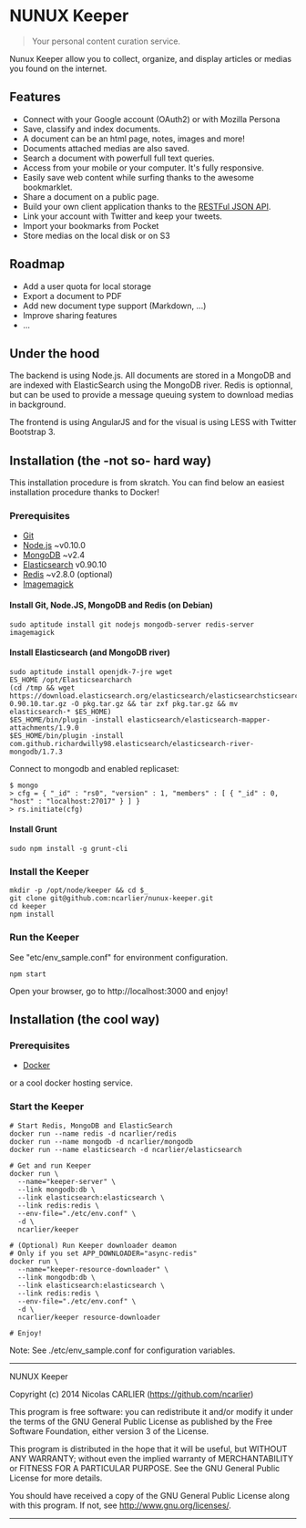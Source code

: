 # NUNUX Keeper

> Your personal content curation service.

Nunux Keeper allow you to collect, organize, and display articles or medias you found on the internet.

## Features

* Connect with your Google account (OAuth2) or with Mozilla Persona
* Save, classify and index documents.
* A document can be an html page, notes, images and more!
* Documents attached medias are also saved.
* Search a document with powerfull full text queries.
* Access from your mobile or your computer. It's fully responsive.
* Easily save web content while surfing thanks to the awesome bookmarklet.
* Share a document on a public page.
* Build your own client application thanks to the [RESTFul JSON API](http://keeper.nunux.org/doc).
* Link your account with Twitter and keep your tweets.
* Import your bookmarks from Pocket
* Store medias on the local disk or on S3

## Roadmap

* Add a user quota for local storage
* Export a document to PDF
* Add new document type support (Markdown, ...)
* Improve sharing features
* ...

## Under the hood

The backend is using Node.js. All documents are stored in a MongoDB and are indexed with ElasticSearch using the MongoDB river. Redis is optionnal, but can be used to provide a message queuing system to download medias in background.

The frontend is using AngularJS and for the visual is using LESS with Twitter Bootstrap 3.

## Installation (the -not so- hard way)

This installation procedure is from skratch. You can find below an easiest installation procedure thanks to Docker!

### Prerequisites

* [Git](http://git-scm.com/)
* [Node.js](http://nodejs.org/) ~v0.10.0
* [MongoDB](http://www.mongodb.org/) ~v2.4
* [Elasticsearch](http://www.elasticsearch.org/) v0.90.10
* [Redis](http://redis.io/) ~v2.8.0 (optional)
* [Imagemagick](http://www.imagemagick.org/)

#### Install Git, Node.JS, MongoDB and Redis (on Debian)

    sudo aptitude install git nodejs mongodb-server redis-server imagemagick

#### Install Elasticsearch (and MongoDB river)

    sudo aptitude install openjdk-7-jre wget
    ES_HOME /opt/Elasticsearcharch
    (cd /tmp && wget https://download.elasticsearch.org/elasticsearch/elasticsearchsticsearch/elasticsearch-0.90.10.tar.gz -O pkg.tar.gz && tar zxf pkg.tar.gz && mv elasticsearch-* $ES_HOME)
    $ES_HOME/bin/plugin -install elasticsearch/elasticsearch-mapper-attachments/1.9.0
    $ES_HOME/bin/plugin -install com.github.richardwilly98.elasticsearch/elasticsearch-river-mongodb/1.7.3

Connect to mongodb and enabled replicaset:

    $ mongo
    > cfg = { "_id" : "rs0", "version" : 1, "members" : [ { "_id" : 0, "host" : "localhost:27017" } ] }
    > rs.initiate(cfg)

#### Install Grunt

    sudo npm install -g grunt-cli

### Install the Keeper

    mkdir -p /opt/node/keeper && cd $_
    git clone git@github.com:ncarlier/nunux-keeper.git
    cd keeper
    npm install

### Run the Keeper

See "etc/env_sample.conf" for environment configuration.

    npm start

Open your browser, go to http://localhost:3000 and enjoy!

## Installation (the cool way)

### Prerequisites

* [Docker](http://www.docker.io/)

or a cool docker hosting service.

### Start the Keeper

    # Start Redis, MongoDB and ElasticSearch
    docker run --name redis -d ncarlier/redis
    docker run --name mongodb -d ncarlier/mongodb
    docker run --name elasticsearch -d ncarlier/elasticsearch

    # Get and run Keeper
    docker run \
      --name="keeper-server" \
      --link mongodb:db \
      --link elasticsearch:elasticsearch \
      --link redis:redis \
      --env-file="./etc/env.conf" \
      -d \
      ncarlier/keeper

    # (Optional) Run Keeper downloader deamon
    # Only if you set APP_DOWNLOADER="async-redis"
    docker run \
      --name="keeper-resource-downloader" \
      --link mongodb:db \
      --link elasticsearch:elasticsearch \
      --link redis:redis \
      --env-file="./etc/env.conf" \
      -d \
      ncarlier/keeper resource-downloader

    # Enjoy!

Note: See ./etc/env_sample.conf for configuration variables.

----------------------------------------------------------------------

NUNUX Keeper

Copyright (c) 2014 Nicolas CARLIER (https://github.com/ncarlier)

This program is free software: you can redistribute it and/or modify
it under the terms of the GNU General Public License as published by
the Free Software Foundation, either version 3 of the License.

This program is distributed in the hope that it will be useful,
but WITHOUT ANY WARRANTY; without even the implied warranty of
MERCHANTABILITY or FITNESS FOR A PARTICULAR PURPOSE.  See the
GNU General Public License for more details.

You should have received a copy of the GNU General Public License
along with this program.  If not, see <http://www.gnu.org/licenses/>.

----------------------------------------------------------------------
